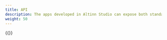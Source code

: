 ```yaml
---
title: API
description: The apps developed in Altinn Studio can expose both standard and custom APIs, and take advantage of APIs. Here are guides on how to do it.
weight: 50
---
```


{{<children />}}
